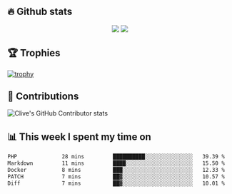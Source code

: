 ## &#128293; Github stats

<!-- GitHub Readme Streak Stats - https://github.com/DenverCoder1/github-readme-streak-stats -->
<p align="center">

<picture>
  <source 
    srcset="https://github-readme-stats.vercel.app/api?username=clivewalkden&count_private=true&show_icons=true&theme=darcula"
    media="(prefers-color-scheme: dark)"
  />
  <source
    srcset="https://github-readme-stats.vercel.app/api?username=clivewalkden&count_private=true&show_icons=true&theme=calm"
    media="(prefers-color-scheme: light), (prefers-color-scheme: no-preference)"
  />
  <img src="https://github-readme-stats.vercel.app/api?username=clivewalkden&count_private=true&show_icons=true&theme=darcula" />
</picture>

<a href="https://git.io/streak-stats" target="_blank">
  <img src="http://github-readme-streak-stats.herokuapp.com?user=clivewalkden&theme=darcula&date_format=j%20M%5B%20Y%5D" />
</a>

</p>

## &#127942; Trophies
[![trophy](https://github-profile-trophy.vercel.app/?username=clivewalkden&theme=onedark)](https://github.com/clivewalkden/github-profile-trophy)

## &#129309; Contributions
![Clive's GitHub Contributor stats](https://github-contributor-stats.vercel.app/api?username=clivewalkden)

## &#128202; This week I spent my time on
<!--START_SECTION:waka-->

```txt
PHP              28 mins         ██████████░░░░░░░░░░░░░░░   39.39 %
Markdown         11 mins         ████░░░░░░░░░░░░░░░░░░░░░   15.50 %
Docker           8 mins          ███░░░░░░░░░░░░░░░░░░░░░░   12.33 %
PATCH            7 mins          ██▓░░░░░░░░░░░░░░░░░░░░░░   10.57 %
Diff             7 mins          ██▓░░░░░░░░░░░░░░░░░░░░░░   10.01 %
```

<!--END_SECTION:waka-->
